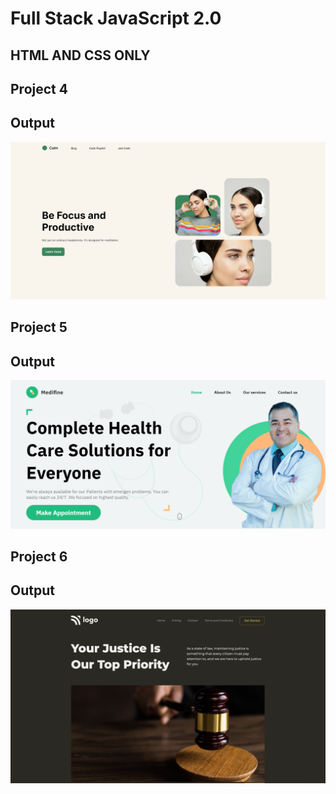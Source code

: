 # Full Stack JavaScript 2.0
## HTML AND CSS ONLY

## Project 4
## Output
![](./project%204/assets/output.png)

## Project 5
## Output
![](./project%205/assets/output.png)

## Project 6
## Output
![](./project%206/assets/Output%20(1).png)
